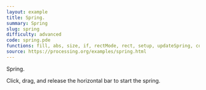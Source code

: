```yaml
---
layout: example
title: Spring.
summary: Spring
slug: spring
difficulty: advanced
code: spring.pde
functions: fill, abs, size, if, rectMode, rect, setup, updateSpring, constrain, mouseReleased, drawSpring, draw, mousePressed, noStroke, background
source: https://processing.org/examples/spring.html
---
```


Spring. 

 Click, drag, and release the horizontal bar to start the spring.
